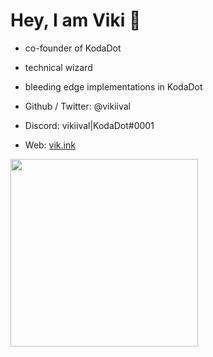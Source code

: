 # Hey, I am Viki 👋

<div grid="~ cols-2 gap-2" m="t-2">

<div>

- co-founder of KodaDot

- technical wizard

- bleeding edge implementations in KodaDot

- Github / Twitter: @vikiival

- Discord: vikiival|KodaDot#0001

- Web: [vik.ink](https://vik.ink)

</div>

<div>
<!-- <img border="rounded" style="border-radius: 50%;" width="300" src="/viki-squared.jpeg"> -->
<img border="rounded" width="300" src="/viki-squared.jpeg">

</div>

</div>

<br>
<br>
